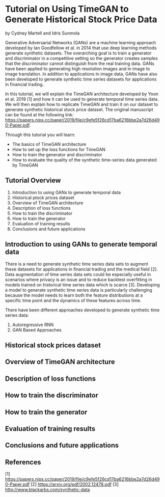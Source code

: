 # Tutorial on Using TimeGAN to Generate Historical Stock Price Data
by Cydney Martell and Idris Sunmola

Generative Adversarial Networks (GANs) are a machine learning approach developed by Ian Goodfellow et al. in 2014 that use deep learning methods generate synthetic datasets. The overarching goal is to train a generator and discriminator in a competitive setting so the generator creates samples that the discriminator cannot distinguish from the real training data. GANs have been applied to generating high resolution images and in image to image translation. In addition to applications in image data, GANs have also been developed to generate synthetic time series datasets for applications in financial trading.  

In this tutorial, we will explain the TimeGAN architecture developed by Yoon et al. 2019 [1] and how it can be used to generate temporal time series data. We will then explain how to replicate TimeGAN and train it on our dataset to generate synthetic historical stock price dataset. The original manuscript can be found at the following link: https://papers.nips.cc/paper/2019/file/c9efe5f26cd17ba6216bbe2a7d26d490-Paper.pdf. 

Through this tutorial you will learn:
* The basics of TimeGAN architecture 
* How to set up the loss functions for TimeGAN 
* How to train the generator and discriminator 
* How to evaluate the quality of the synthetic time-series data generated by TimeGAN

## Tutorial Overview
1. Introduction to using GANs to generate temporal data
2. Historical ptock prices dataset
3. Overview of TimeGAN architecture
4. Description of loss functions
5. How to train the discriminator
6. How to train the generator
7. Evaluation of training results
8. Conclusions and future applications

## Introduction to using GANs to generate temporal data
There is a need to generate synthetic time series data sets to augment these datasets for applications in financial trading and the medical field [2]. Data augmentation of time series data sets could be especially useful in scenarios where privacy is an issue and to reduce backtest overfitting in models trained on historical time series data which is scarce [3]. Developing a model to generate synthetic time series data is particularly challenging because the model needs to learn both the feature distributions at a specific time point and the dynamics of these features across time. 

There have been different approaches developed to generate synthetic time series data:
  1. Autoregressive RNN
  2. GAN Based Approaches

## Historical stock prices dataset

## Overview of TimeGAN architecture

## Description of loss functions

## How to train the discriminator

## How to train the generator

## Evaluation of training results

## Conclusions and future applications

## References
[1] https://papers.nips.cc/paper/2019/file/c9efe5f26cd17ba6216bbe2a7d26d490-Paper.pdf
[2] https://arxiv.org/pdf/2002.12478.pdf
[3] http://www.blackarbs.com/synthetic-data
